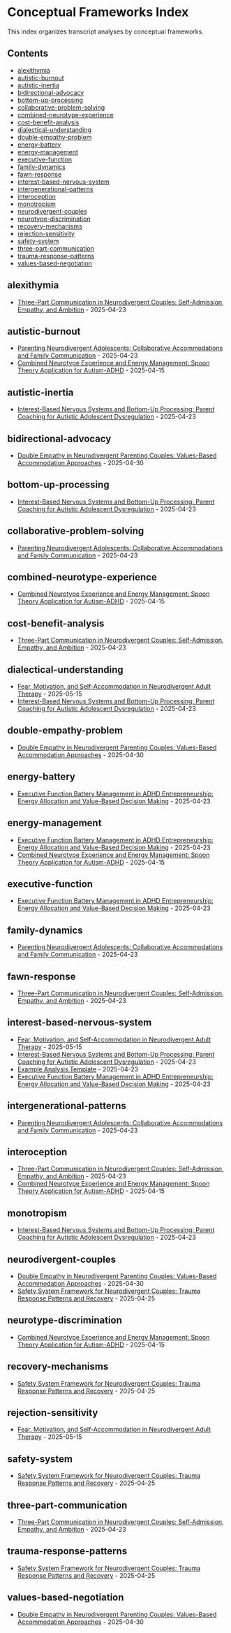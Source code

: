 # Conceptual Frameworks Index

This index organizes transcript analyses by conceptual frameworks.

## Contents

- [alexithymia](#alexithymia)
- [autistic-burnout](#autistic-burnout)
- [autistic-inertia](#autistic-inertia)
- [bidirectional-advocacy](#bidirectional-advocacy)
- [bottom-up-processing](#bottom-up-processing)
- [collaborative-problem-solving](#collaborative-problem-solving)
- [combined-neurotype-experience](#combined-neurotype-experience)
- [cost-benefit-analysis](#cost-benefit-analysis)
- [dialectical-understanding](#dialectical-understanding)
- [double-empathy-problem](#double-empathy-problem)
- [energy-battery](#energy-battery)
- [energy-management](#energy-management)
- [executive-function](#executive-function)
- [family-dynamics](#family-dynamics)
- [fawn-response](#fawn-response)
- [interest-based-nervous-system](#interest-based-nervous-system)
- [intergenerational-patterns](#intergenerational-patterns)
- [interoception](#interoception)
- [monotropism](#monotropism)
- [neurodivergent-couples](#neurodivergent-couples)
- [neurotype-discrimination](#neurotype-discrimination)
- [recovery-mechanisms](#recovery-mechanisms)
- [rejection-sensitivity](#rejection-sensitivity)
- [safety-system](#safety-system)
- [three-part-communication](#three-part-communication)
- [trauma-response-patterns](#trauma-response-patterns)
- [values-based-negotiation](#values-based-negotiation)

## alexithymia

- [Three-Part Communication in Neurodivergent Couples: Self-Admission, Empathy, and Ambition](transcript-analyses/04-23-2025_three-part-communication-neurodivergent-couples.md) - 2025-04-23

## autistic-burnout

- [Parenting Neurodivergent Adolescents: Collaborative Accommodations and Family Communication](transcript-analyses/04-23-2025_parenting-neurodivergent-adolescents-accommodations.md) - 2025-04-23
- [Combined Neurotype Experience and Energy Management: Spoon Theory Application for Autism-ADHD](transcript-analyses/2025-04-23_combined-neurotype-analysis.md) - 2025-04-15

## autistic-inertia

- [Interest-Based Nervous Systems and Bottom-Up Processing: Parent Coaching for Autistic Adolescent Dysregulation](transcript-analyses/2025-04-23_updated-transcript-analysis.md) - 2025-04-23

## bidirectional-advocacy

- [Double Empathy in Neurodivergent Parenting Couples: Values-Based Accommodation Approaches](transcript-analyses/2025-04-30_double-empathy-neurodivergent-parenting-couples.md) - 2025-04-30

## bottom-up-processing

- [Interest-Based Nervous Systems and Bottom-Up Processing: Parent Coaching for Autistic Adolescent Dysregulation](transcript-analyses/2025-04-23_updated-transcript-analysis.md) - 2025-04-23

## collaborative-problem-solving

- [Parenting Neurodivergent Adolescents: Collaborative Accommodations and Family Communication](transcript-analyses/04-23-2025_parenting-neurodivergent-adolescents-accommodations.md) - 2025-04-23

## combined-neurotype-experience

- [Combined Neurotype Experience and Energy Management: Spoon Theory Application for Autism-ADHD](transcript-analyses/2025-04-23_combined-neurotype-analysis.md) - 2025-04-15

## cost-benefit-analysis

- [Three-Part Communication in Neurodivergent Couples: Self-Admission, Empathy, and Ambition](transcript-analyses/04-23-2025_three-part-communication-neurodivergent-couples.md) - 2025-04-23

## dialectical-understanding

- [Fear, Motivation, and Self-Accommodation in Neurodivergent Adult Therapy](transcript-analyses/05-15-2025_fear-motivation-neurodivergent-therapy.md) - 2025-05-15
- [Interest-Based Nervous Systems and Bottom-Up Processing: Parent Coaching for Autistic Adolescent Dysregulation](transcript-analyses/2025-04-23_updated-transcript-analysis.md) - 2025-04-23

## double-empathy-problem

- [Double Empathy in Neurodivergent Parenting Couples: Values-Based Accommodation Approaches](transcript-analyses/2025-04-30_double-empathy-neurodivergent-parenting-couples.md) - 2025-04-30

## energy-battery

- [Executive Function Battery Management in ADHD Entrepreneurship: Energy Allocation and Value-Based Decision Making](transcript-analyses/04-23-2025_executive-function-battery-adhd-entrepreneurship.md) - 2025-04-23

## energy-management

- [Executive Function Battery Management in ADHD Entrepreneurship: Energy Allocation and Value-Based Decision Making](transcript-analyses/04-23-2025_executive-function-battery-adhd-entrepreneurship.md) - 2025-04-23
- [Combined Neurotype Experience and Energy Management: Spoon Theory Application for Autism-ADHD](transcript-analyses/2025-04-23_combined-neurotype-analysis.md) - 2025-04-15

## executive-function

- [Executive Function Battery Management in ADHD Entrepreneurship: Energy Allocation and Value-Based Decision Making](transcript-analyses/04-23-2025_executive-function-battery-adhd-entrepreneurship.md) - 2025-04-23

## family-dynamics

- [Parenting Neurodivergent Adolescents: Collaborative Accommodations and Family Communication](transcript-analyses/04-23-2025_parenting-neurodivergent-adolescents-accommodations.md) - 2025-04-23

## fawn-response

- [Three-Part Communication in Neurodivergent Couples: Self-Admission, Empathy, and Ambition](transcript-analyses/04-23-2025_three-part-communication-neurodivergent-couples.md) - 2025-04-23

## interest-based-nervous-system

- [Fear, Motivation, and Self-Accommodation in Neurodivergent Adult Therapy](transcript-analyses/05-15-2025_fear-motivation-neurodivergent-therapy.md) - 2025-05-15
- [Interest-Based Nervous Systems and Bottom-Up Processing: Parent Coaching for Autistic Adolescent Dysregulation](transcript-analyses/2025-04-23_updated-transcript-analysis.md) - 2025-04-23
- [Example Analysis Template](transcript-analyses/04-23-2025_analyzed-transcript-1.md) - 2025-04-23
- [Executive Function Battery Management in ADHD Entrepreneurship: Energy Allocation and Value-Based Decision Making](transcript-analyses/04-23-2025_executive-function-battery-adhd-entrepreneurship.md) - 2025-04-23

## intergenerational-patterns

- [Parenting Neurodivergent Adolescents: Collaborative Accommodations and Family Communication](transcript-analyses/04-23-2025_parenting-neurodivergent-adolescents-accommodations.md) - 2025-04-23

## interoception

- [Three-Part Communication in Neurodivergent Couples: Self-Admission, Empathy, and Ambition](transcript-analyses/04-23-2025_three-part-communication-neurodivergent-couples.md) - 2025-04-23
- [Combined Neurotype Experience and Energy Management: Spoon Theory Application for Autism-ADHD](transcript-analyses/2025-04-23_combined-neurotype-analysis.md) - 2025-04-15

## monotropism

- [Interest-Based Nervous Systems and Bottom-Up Processing: Parent Coaching for Autistic Adolescent Dysregulation](transcript-analyses/2025-04-23_updated-transcript-analysis.md) - 2025-04-23

## neurodivergent-couples

- [Double Empathy in Neurodivergent Parenting Couples: Values-Based Accommodation Approaches](transcript-analyses/2025-04-30_double-empathy-neurodivergent-parenting-couples.md) - 2025-04-30
- [Safety System Framework for Neurodivergent Couples: Trauma Response Patterns and Recovery](transcript-analyses/2025-04-25_safety-system-framework-neurodivergent-couples.md) - 2025-04-25

## neurotype-discrimination

- [Combined Neurotype Experience and Energy Management: Spoon Theory Application for Autism-ADHD](transcript-analyses/2025-04-23_combined-neurotype-analysis.md) - 2025-04-15

## recovery-mechanisms

- [Safety System Framework for Neurodivergent Couples: Trauma Response Patterns and Recovery](transcript-analyses/2025-04-25_safety-system-framework-neurodivergent-couples.md) - 2025-04-25

## rejection-sensitivity

- [Fear, Motivation, and Self-Accommodation in Neurodivergent Adult Therapy](transcript-analyses/05-15-2025_fear-motivation-neurodivergent-therapy.md) - 2025-05-15

## safety-system

- [Safety System Framework for Neurodivergent Couples: Trauma Response Patterns and Recovery](transcript-analyses/2025-04-25_safety-system-framework-neurodivergent-couples.md) - 2025-04-25

## three-part-communication

- [Three-Part Communication in Neurodivergent Couples: Self-Admission, Empathy, and Ambition](transcript-analyses/04-23-2025_three-part-communication-neurodivergent-couples.md) - 2025-04-23

## trauma-response-patterns

- [Safety System Framework for Neurodivergent Couples: Trauma Response Patterns and Recovery](transcript-analyses/2025-04-25_safety-system-framework-neurodivergent-couples.md) - 2025-04-25

## values-based-negotiation

- [Double Empathy in Neurodivergent Parenting Couples: Values-Based Accommodation Approaches](transcript-analyses/2025-04-30_double-empathy-neurodivergent-parenting-couples.md) - 2025-04-30

